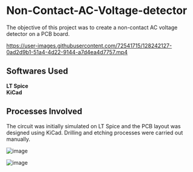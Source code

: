 # Non-Contact-AC-Voltage-detector
The objective of this project was to create a non-contact AC voltage detector on a PCB board.

https://user-images.githubusercontent.com/72541715/128242127-0ad2d9b1-51a4-4d22-9144-a7d4ea4d7757.mp4

## Softwares Used
**LT Spice  
KiCad** 

## Processes Involved
The circuit was initially simulated on LT Spice and the PCB layout was designed using KiCad. Drilling and etching processes were carried out manually.

![image](https://user-images.githubusercontent.com/72541715/128242677-93cf1e45-3131-45b3-a356-eca9a139711a.png)

![image](https://user-images.githubusercontent.com/72541715/128242735-4cfff8c7-87cf-408d-af48-c9e8e6833463.png)
